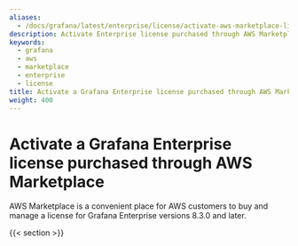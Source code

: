 ```yaml
---
aliases:
  - /docs/grafana/latest/enterprise/license/activate-aws-marketplace-license/
description: Activate Enterprise license purchased through AWS Marketplace
keywords:
  - grafana
  - aws
  - marketplace
  - enterprise
  - license
title: Activate a Grafana Enterprise license purchased through AWS Marketplace
weight: 400
---
```


# Activate a Grafana Enterprise license purchased through AWS Marketplace

AWS Marketplace is a convenient place for AWS customers to buy and manage a license for Grafana Enterprise versions 8.3.0 and later.

{{< section >}}
